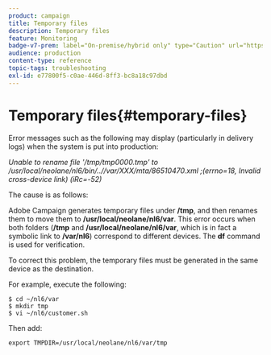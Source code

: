 ```yaml
---
product: campaign
title: Temporary files
description: Temporary files
feature: Monitoring
badge-v7-prem: label="On-premise/hybrid only" type="Caution" url="https://experienceleague.adobe.com/docs/campaign-classic/using/installing-campaign-classic/architecture-and-hosting-models/hosting-models-lp/hosting-models.html" tooltip="Applies to on-premise and hybrid deployments only"
audience: production
content-type: reference
topic-tags: troubleshooting
exl-id: e77800f5-c0ae-446d-8ff3-bc8a18c97dbd
---
```

# Temporary files{#temporary-files}



Error messages such as the following may display (particularly in delivery logs) when the system is put into production:

*Unable to rename file '/tmp/tmp0000.tmp' to /usr/local/neolane/nl6/bin/..//var/XXX/mta/86510470.xml ;(errno=18, Invalid cross-device link) (iRc=-52)*

The cause is as follows:

Adobe Campaign generates temporary files under **/tmp**, and then renames them to move them to **/usr/local/neolane/nl6/var**. This error occurs when both folders (**/tmp** and **/usr/local/neolane/nl6/var**, which is in fact a symbolic link to **/var/nl6**) correspond to different devices. The **df** command is used for verification.

To correct this problem, the temporary files must be generated in the same device as the destination.

For example, execute the following:

```
$ cd ~/nl6/var
$ mkdir tmp
$ vi ~/nl6/customer.sh
```

Then add:

```
export TMPDIR=/usr/local/neolane/nl6/var/tmp 
```

